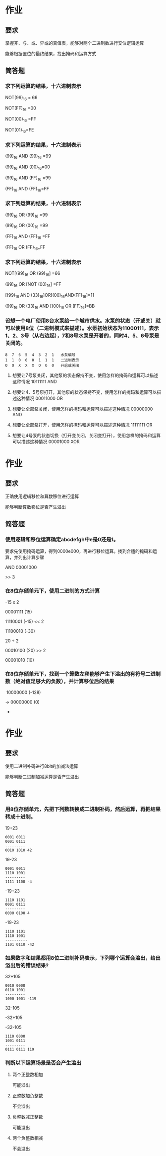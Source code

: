 

# 作业

## 要求

掌握非、与、或、异或的真值表，能够对两个二进制数进行安位逻辑运算

能够根据置位的最终结果，找出掩码和运算方式





## 简答题

### 求下列运算的结果，十六进制表示

NOT(99)<sub>16</sub> = 66

NOT(FF)<sub>16</sub> =00

NOT(00)<sub>16</sub> =FF

NOT(01)<sub>16</sub>=FE





### 求下列运算的结果，十六进制表示

(99)<sub>16</sub> AND (99)<sub>16</sub> =99

(99)<sub>16</sub> AND (00)<sub>16</sub>=00

(99)<sub>16</sub> AND (FF)<sub>16</sub> =99

(FF)<sub>16</sub> AND (FF)<sub>16</sub>=FF



### 求下列运算的结果，十六进制表示

(99)<sub>16</sub> OR (99)<sub>16</sub> =99

(99)<sub>16</sub> OR (00)<sub>16</sub> =99

(FF)<sub>16</sub> AND (FF)<sub>16</sub> =FF

(FF)<sub>16</sub> OR (FF)<sub>16=</sub>FF





### 求下列运算的结果，十六进制表示

NOT[(99)<sub>16</sub> OR (99)<sub>16</sub>] =66

(99)<sub>16</sub> OR [NOT (00)<sub>16</sub>] =FF

[(99)<sub>16</sub> AND (33)<sub>16</sub>]OR[(00)<sub>16</sub>AND(FF)<sub>16</sub>]=11

(99)<sub>16</sub> OR (33)<sub>16</sub> AND [(00)<sub>16</sub> OR (FF)<sub>16</sub>]=BB



### 设想一个电厂使用8台水泵给一个城市供水。水泵的状态（开或关）就可以使用8位（二进制模式来描述）。水泵初始状态为11000111，表示1、2、3号（从右边起），7和8号水泵是开着的，同时4、5、6号泵是关闭的。

```
8  7  6  5  4  3  2  1   水泵编号
1  1  0  0  0  1  1  1   二进制表示
O  O  X  X  X  O  O  O	 开启或关闭
```



1. 想要让7号泵关闭，其他泵的状态保持不变，使用怎样的掩码和运算可以描述这种情况 10111111 AND

2. 想要让4、5号泵打开，其他泵的状态保持不变，使用怎样的掩码和运算可以描述这种情况 00011000 OR
3. 想要让全部泵关闭，使用怎样的掩码和运算可以描述这种情况 00000000 AND
4. 想要让全部泵打开，使用怎样的掩码和运算可以描述这种情况 11111111 OR
5. 想要让4号泵的状态切换（打开变关闭，关闭变打开），使用怎样的掩码和运算可以描述这种情况 00001000 XOR







# 作业

## 要求

正确使用逻辑移位和算数移位进行运算

能够判断算数移位是否产生溢出



## 简答题

### 使用逻辑和移位运算确定abcdefgh中e是0还是1。

要求先使用掩码运算，得到0000e000，再进行移位运算。找到合适的掩码和运算，并列出计算步骤

AND 00001000

\>> 3



### 在8位存储单元下，使用二进制的方式计算

-15 x 2 

00001111 (15)

11110001 (-15) << 2

11100010 (-30)



20 ÷ 2

00010100 (20) >> 2

00001010 (10)



### 在8位存储单元下，找到一个算数左移能够产生下溢出的有符号二进制数（绝对值足够大的负数），并计算移位后的结果



​    10000000 (-128)

-> 00000000 (0)



- 

# 作业

## 要求

使用二进制补码进行8bit的加减法运算

能够判断二进制加减运算是否产生溢出



## 简答题

### 用8位存储单元，先把下列数转换成二进制补码，然后运算，再把结果转成十进制。 

19+23 

```
0001 0011
0001 0111
---------
0010 1010 42
```

19-23

```
0001 0011
1110 1001
---------
1111 1100 -4
```

-19+23

```
1110 1101
0001 0111
---------
0000 0100 4
```

-19-23

```
1110 1101
1110 1001
----------
1101 0110 -42
```



### 如果数字和结果都用8位二进制补码表示，下列哪个运算会溢出，给出溢出后的错误结果?    

32+105

```
0010 0000
0110 1001
---------
1000 1001 -119
```

32-105

-32+105

-32-105

```
1110 0000
1001 0111
---------
0111 0111 119
```



### 判断以下运算场景是否会产生溢出 

1. 两个正整数相加   

   可能溢出

2. 正整数加负整数

   不会溢出  

3. 负整数减正整数

   可能溢出

4. 两个负整数相减 

   不会溢出 





